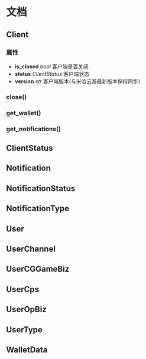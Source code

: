 # 文档

## Client

### 属性

- **is_closed** _bool_ 客户端是否关闭
- **status** _ClientStatus_ 客户端状态
- **version** _str_ 客户端版本(与米哈云游最新版本保持同步)

### close()

### get_wallet()

### get_notifications()

## ClientStatus

## Notification

## NotificationStatus

## NotificationType

## User

## UserChannel

## UserCGGameBiz

## UserCps

## UserOpBiz

## UserType

## WalletData
